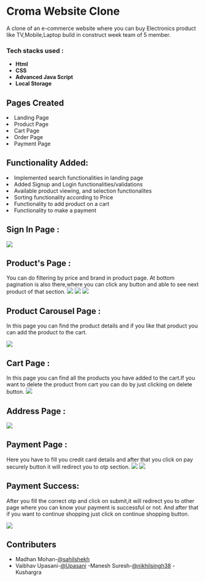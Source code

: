 


# Croma Website Clone
A clone of an e-commerce website where you can buy Electronics product like TV,Mobile,Laptop build in construct week team of 5 member.
​
### Tech stacks used :

*  **Html** 
*  **CSS** 
*  **Advanced Java Script** 
*  **Local Storage**


## Pages Created
<li>Landing Page</li>
<li>Product Page</li>
<li>Cart Page</li>
<li>Order Page</li>
<li>Payment Page</li>



## Functionality Added:

<li>Implemented search functionalities in landing page</li>
<li>Added Signup and Login functionalities/validations</li>
<li>Available product viewing, and selection functionalites</li>
<li>Sorting functionality according to Price</li>
<li>Functionality to add product on a cart</li>
<li>Functionality to make a payment</li>


## Sign In Page :

<img src="https://i.imgur.com/Cagvhsi.png">


## Product's Page :
You can do filtering by price and brand in product page.
At bottom pagination is also there,where you can click any button and able to see next product of that section.
<img src="https://i.imgur.com/MAzr1kI.png">
<img src="https://i.imgur.com/rXe1Smx.png">
<img src="https://i.imgur.com/nGZITms.png">
 
 
 ## Product Carousel Page :
 In this page you can find the product details and if you like that product you can add the product to the cart.

<img src="https://i.imgur.com/dxas442.png">



## Cart Page :
In this page you can find all the products you have added to the cart.If you want to delete the product from cart you can do by just clicking on delete button.
<img src="https://i.imgur.com/B6jTe77.png">


## Address Page :

<img src="https://i.imgur.com/w7a4ZtC.png">


## Payment Page :
Here you have to fill you credit card details and after that you click on pay securely button it will redirect you to otp section.
<img src="https://i.imgur.com/OOZIkXi.png">
<img src="https://i.imgur.com/uDjCAlg.png">

## Payment Success:
After you fill the correct otp and click on submit,it will redirect you to other page where you can know your payment is successful or not.
And after that if you want to continue shopping just click on continue shopping button.

<img src="https://i.imgur.com/F9ITZQj.png">


## Contributers

- Madhan Mohan-<a href="https://github.com/sahilshekh">@sahilshekh</a>
- Vaibhav Upasani-<a href="https://github.com/upasani">@Upasani</a>
-Manesh Suresh-<a href="https://github.com/nikhilsingh38">@nikhilsingh38</a> 
-Kushargra
